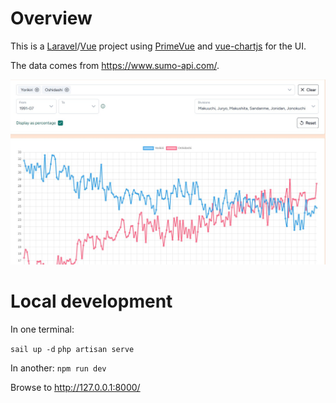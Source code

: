 # Overview

This is a [Laravel](https://laravel.com/)/[Vue](https://vuejs.org/) project using
[PrimeVue](https://primevue.org/) and [vue-chartjs](https://vue-chartjs.org/)
for the UI.

The data comes from https://www.sumo-api.com/.

![Kimarite graph screenshot](https://github.com/stuartmcgill/kimarite/blob/main/public/screenshot.jpg)

# Local development

In one terminal:

`sail up -d` `php artisan serve`

In another: `npm run dev`

Browse to http://127.0.0.1:8000/
